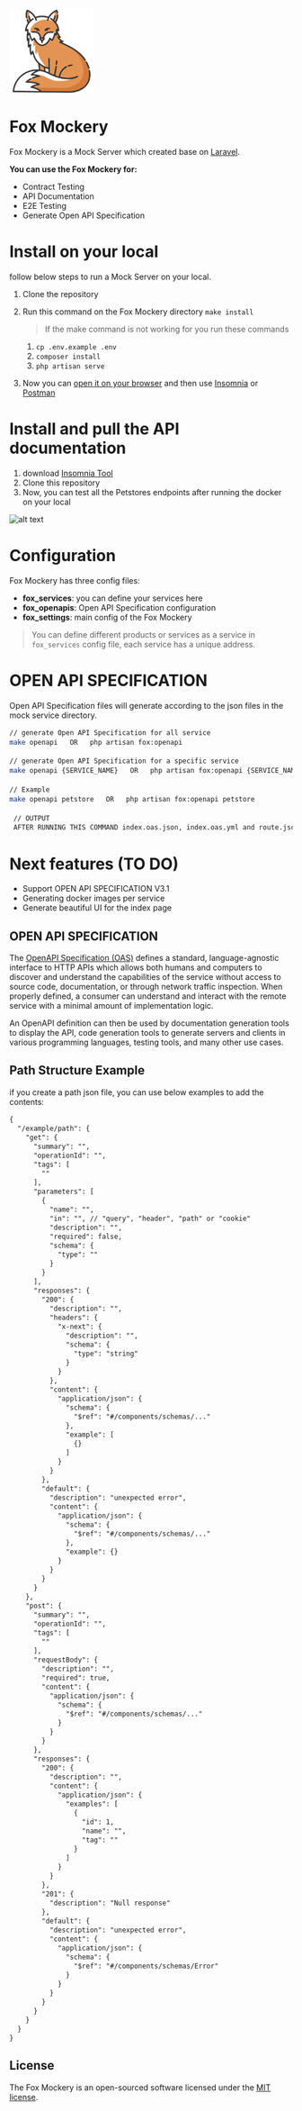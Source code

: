 ![Fox Mockery](https://github.com/Mekaeil/Fox.Mockery/blob/master/public/logo-150.png?raw=true)

# Fox Mockery

Fox Mockery is a Mock Server which created base on [Laravel](https://lumen.laravel.com/docs/9.x).

**You can use the Fox Mockery for:**

- Contract Testing
- API Documentation
- E2E Testing
- Generate Open API Specification

# Install on your local

follow below steps to run a Mock Server on your local.

1. Clone the repository
2. Run this command on the Fox Mockery directory `make install`
   > If the make command is not working for you run these commands
   1. `cp .env.example .env`
   2. `composer install`
   3. `php artisan serve`
   

3. Now you can [open it on your browser](http://localhost:8000) and then use [Insomnia](https://insomnia.rest/)
   or [Postman](https://www.postman.com/downloads/)

# Install and pull the API documentation
1. download [Insomnia Tool](https://insomnia.rest/download)
2. Clone this repository 
3. Now, you can test all the Petstores endpoints after running the docker on your local

![alt text](https://github.com/weprodev/Fox.Mockery/blob/master/public/petstore-open-api-specification-Fox-Mockery.png)

# Configuration

Fox Mockery has three config files:

- **fox_services**: you can define your services here
- **fox_openapis**: Open API Specification configuration
- **fox_settings**: main config of the Fox Mockery

> You can define different products or services as a service in
> `fox_services` config file, each service has a unique address.

# OPEN API SPECIFICATION

Open API Specification files will generate according to the json files in the mock service directory.

```bash
// generate Open API Specification for all service
make openapi   OR   php artisan fox:openapi

// generate Open API Specification for a specific service
make openapi {SERVICE_NAME}   OR   php artisan fox:openapi {SERVICE_NAME}

// Example 
make openapi petstore   OR   php artisan fox:openapi petstore
 
 // OUTPUT
 AFTER RUNNING THIS COMMAND index.oas.json, index.oas.yml and route.json FILES WILL CREATE IN THE SERVICE DIRECTORY!'
```

# Next features (TO DO)

- Support OPEN API SPECIFICATION V3.1
- Generating docker images per service
- Generate beautiful UI for the index page

## OPEN API SPECIFICATION

The [OpenAPI Specification (OAS)](https://www.openapis.org) defines a standard, language-agnostic interface to HTTP APIs
which allows both humans and computers to discover and understand the capabilities of the service without access to
source code, documentation, or through network traffic inspection. When properly defined, a consumer can understand and
interact with the remote service with a minimal amount of implementation logic.

An OpenAPI definition can then be used by documentation generation tools to display the API, code generation tools to
generate servers and clients in various programming languages, testing tools, and many other use cases.


## Path Structure Example
if you create a path json file, you can use below examples to add the contents:
```
{
  "/example/path": {
    "get": {
      "summary": "",
      "operationId": "",
      "tags": [
        ""
      ],
      "parameters": [
        {
          "name": "",
          "in": "", // "query", "header", "path" or "cookie"
          "description": "",
          "required": false,
          "schema": {
            "type": ""
          }
        }
      ],
      "responses": {
        "200": {
          "description": "",
          "headers": {
            "x-next": {
              "description": "",
              "schema": {
                "type": "string"
              }
            }
          },
          "content": {
            "application/json": {
              "schema": {
                "$ref": "#/components/schemas/..."
              },
              "example": [
                {}
              ]
            }
          }
        },
        "default": {
          "description": "unexpected error",
          "content": {
            "application/json": {
              "schema": {
                "$ref": "#/components/schemas/..."
              },
              "example": {}
            }
          }
        }
      }
    },
    "post": {
      "summary": "",
      "operationId": "",
      "tags": [
        ""
      ],
      "requestBody": {
        "description": "",
        "required": true,
        "content": {
          "application/json": {
            "schema": {
              "$ref": "#/components/schemas/..."
            }
          }
        }
      },
      "responses": {
        "200": {
          "description": "",
          "content": {
            "application/json": {
              "examples": [
                {
                  "id": 1,
                  "name": "",
                  "tag": ""
                }
              ]
            }
          }
        },
        "201": {
          "description": "Null response"
        },
        "default": {
          "description": "unexpected error",
          "content": {
            "application/json": {
              "schema": {
                "$ref": "#/components/schemas/Error"
              }
            }
          }
        }
      }
    }
  }
}
```

## License

The Fox Mockery is an open-sourced software licensed under the [MIT license](https://opensource.org/licenses/MIT).

